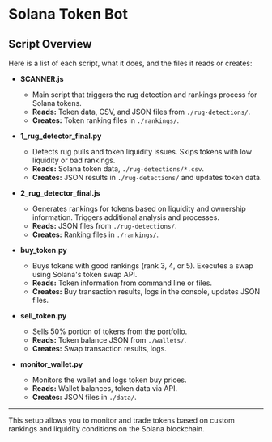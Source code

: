 # Solana Token Bot

## Script Overview

Here is a list of each script, what it does, and the files it reads or creates:

- **SCANNER.js**  
   - Main script that triggers the rug detection and rankings process for Solana tokens.
   - **Reads:** Token data, CSV, and JSON files from `./rug-detections/`.
   - **Creates:** Token ranking files in `./rankings/`.

- **1_rug_detector_final.py**  
   - Detects rug pulls and token liquidity issues. Skips tokens with low liquidity or bad rankings.
   - **Reads:** Solana token data, `./rug-detections/*.csv`.
   - **Creates:** JSON results in `./rug-detections/` and updates token data.

- **2_rug_detector_final.js**  
   - Generates rankings for tokens based on liquidity and ownership information. Triggers additional analysis and processes.
   - **Reads:** JSON files from `./rug-detections/`.
   - **Creates:** Ranking files in `./rankings/`.

- **buy_token.py**  
   - Buys tokens with good rankings (rank 3, 4, or 5). Executes a swap using Solana's token swap API.
   - **Reads:** Token information from command line or files.
   - **Creates:** Buy transaction results, logs in the console, updates JSON files.

- **sell_token.py**  
   - Sells 50% portion of tokens from the portfolio.
   - **Reads:** Token balance JSON from `./wallets/`.
   - **Creates:** Swap transaction results, logs.

- **monitor_wallet.py**  
   - Monitors the wallet and logs token buy prices.
   - **Reads:** Wallet balances, token data via API.
   - **Creates:** JSON files in `./data/`.

---

This setup allows you to monitor and trade tokens based on custom rankings and liquidity conditions on the Solana blockchain.
